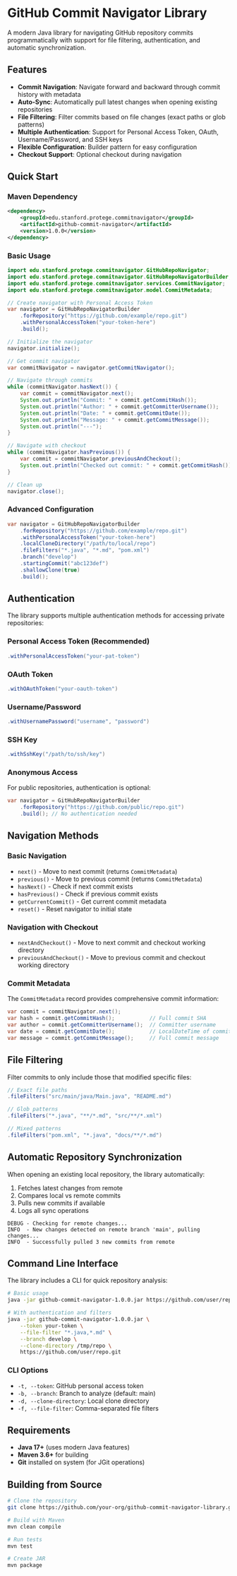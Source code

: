 # GitHub Commit Navigator Library

A modern Java library for navigating GitHub repository commits programmatically with support for file filtering, authentication, and automatic synchronization.

## Features

- **Commit Navigation**: Navigate forward and backward through commit history with metadata
- **Auto-Sync**: Automatically pull latest changes when opening existing repositories
- **File Filtering**: Filter commits based on file changes (exact paths or glob patterns)
- **Multiple Authentication**: Support for Personal Access Token, OAuth, Username/Password, and SSH keys
- **Flexible Configuration**: Builder pattern for easy configuration
- **Checkout Support**: Optional checkout during navigation

## Quick Start

### Maven Dependency

```xml
<dependency>
    <groupId>edu.stanford.protege.commitnavigator</groupId>
    <artifactId>github-commit-navigator</artifactId>
    <version>1.0.0</version>
</dependency>
```

### Basic Usage

```java
import edu.stanford.protege.commitnavigator.GitHubRepoNavigator;
import edu.stanford.protege.commitnavigator.GitHubRepoNavigatorBuilder;
import edu.stanford.protege.commitnavigator.services.CommitNavigator;
import edu.stanford.protege.commitnavigator.model.CommitMetadata;

// Create navigator with Personal Access Token
var navigator = GitHubRepoNavigatorBuilder
    .forRepository("https://github.com/example/repo.git")
    .withPersonalAccessToken("your-token-here")
    .build();

// Initialize the navigator
navigator.initialize();

// Get commit navigator
var commitNavigator = navigator.getCommitNavigator();

// Navigate through commits
while (commitNavigator.hasNext()) {
    var commit = commitNavigator.next();
    System.out.println("Commit: " + commit.getCommitHash());
    System.out.println("Author: " + commit.getCommitterUsername());
    System.out.println("Date: " + commit.getCommitDate());
    System.out.println("Message: " + commit.getCommitMessage());
    System.out.println("---");
}

// Navigate with checkout
while (commitNavigator.hasPrevious()) {
    var commit = commitNavigator.previousAndCheckout();
    System.out.println("Checked out commit: " + commit.getCommitHash());
}

// Clean up
navigator.close();
```

### Advanced Configuration

```java
var navigator = GitHubRepoNavigatorBuilder
    .forRepository("https://github.com/example/repo.git")
    .withPersonalAccessToken("your-token-here")
    .localCloneDirectory("/path/to/local/repo")
    .fileFilters("*.java", "*.md", "pom.xml")
    .branch("develop")
    .startingCommit("abc123def")
    .shallowClone(true)
    .build();
```

## Authentication

The library supports multiple authentication methods for accessing private repositories:

### Personal Access Token (Recommended)

```java
.withPersonalAccessToken("your-pat-token")
```

### OAuth Token

```java
.withOAuthToken("your-oauth-token")
```

### Username/Password

```java
.withUsernamePassword("username", "password")
```

### SSH Key

```java
.withSshKey("/path/to/ssh/key")
```

### Anonymous Access

For public repositories, authentication is optional:

```java
var navigator = GitHubRepoNavigatorBuilder
    .forRepository("https://github.com/public/repo.git")
    .build(); // No authentication needed
```

## Navigation Methods

### Basic Navigation

- `next()` - Move to next commit (returns `CommitMetadata`)
- `previous()` - Move to previous commit (returns `CommitMetadata`)
- `hasNext()` - Check if next commit exists
- `hasPrevious()` - Check if previous commit exists
- `getCurrentCommit()` - Get current commit metadata
- `reset()` - Reset navigator to initial state

### Navigation with Checkout

- `nextAndCheckout()` - Move to next commit and checkout working directory
- `previousAndCheckout()` - Move to previous commit and checkout working directory

### Commit Metadata

The `CommitMetadata` record provides comprehensive commit information:

```java
var commit = commitNavigator.next();
var hash = commit.getCommitHash();           // Full commit SHA
var author = commit.getCommitterUsername();  // Committer username  
var date = commit.getCommitDate();           // LocalDateTime of commit
var message = commit.getCommitMessage();     // Full commit message
```

## File Filtering

Filter commits to only include those that modified specific files:

```java
// Exact file paths
.fileFilters("src/main/java/Main.java", "README.md")

// Glob patterns
.fileFilters("*.java", "**/*.md", "src/**/*.xml")

// Mixed patterns
.fileFilters("pom.xml", "*.java", "docs/**/*.md")
```

## Automatic Repository Synchronization

When opening an existing local repository, the library automatically:

1. Fetches latest changes from remote
2. Compares local vs remote commits
3. Pulls new commits if available
4. Logs all sync operations

```
DEBUG - Checking for remote changes...
INFO  - New changes detected on remote branch 'main', pulling changes...
INFO  - Successfully pulled 3 new commits from remote
```


## Command Line Interface

The library includes a CLI for quick repository analysis:

```bash
# Basic usage
java -jar github-commit-navigator-1.0.0.jar https://github.com/user/repo.git

# With authentication and filters
java -jar github-commit-navigator-1.0.0.jar \
    --token your-token \
    --file-filter "*.java,*.md" \
    --branch develop \
    --clone-directory /tmp/repo \
    https://github.com/user/repo.git
```

### CLI Options

- `-t, --token`: GitHub personal access token
- `-b, --branch`: Branch to analyze (default: main)
- `-d, --clone-directory`: Local clone directory
- `-f, --file-filter`: Comma-separated file filters

## Requirements

- **Java 17+** (uses modern Java features)
- **Maven 3.6+** for building
- **Git** installed on system (for JGit operations)

## Building from Source

```bash
# Clone the repository
git clone https://github.com/your-org/github-commit-navigator-library.git

# Build with Maven
mvn clean compile

# Run tests
mvn test

# Create JAR
mvn package
```